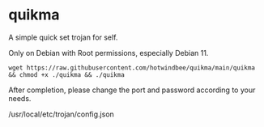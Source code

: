 # quikma
A simple quick set trojan for self.

Only on Debian with Root permissions, especially Debian 11.

```
wget https://raw.githubusercontent.com/hotwindbee/quikma/main/quikma && chmod +x ./quikma && ./quikma
```

After completion, please change the port and password according to your needs.

/usr/local/etc/trojan/config.json

